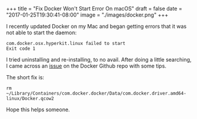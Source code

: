 +++
title = "Fix Docker Won't Start Error On macOS"
draft = false
date = "2017-01-25T19:30:41-08:00"
image = "./images/docker.png"
+++

I recently updated Docker on my Mac and began getting errors that it was not able to start the daemon:
```
com.docker.osx.hyperkit.linux failed to start
Exit code 1
```

I tried uninstalling and re-installing, to no avail. After doing a little searching, I came across an [issue](https://github.com/docker/for-mac/issues/1198) on the Docker Github repo with some tips.

The short fix is:

```
rm ~/Library/Containers/com.docker.docker/Data/com.docker.driver.amd64-linux/Docker.qcow2
```

Hope this helps someone.
